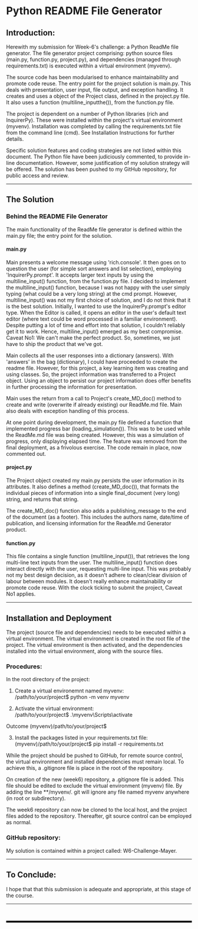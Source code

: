 # Python README File Generator

## Introduction:

Herewith my submission for Week-6's challenge: a Python ReadMe file generator. The file generator project comprising: python source files (main.py, function.py, project.py), and dependencies (managed through requirements.txt) is executed within a virtual environment (myvenv).

The source code has been modularised to enhance maintainability and promote code reuse. The entry point for the project solution is main.py. This deals with presentation, user input, file output, and exception handling. It creates and uses a object of the Project class, defined in the project.py file. It also uses a function (multiline_inputthe()), from the function.py file.

The project is dependent on a number of Python libraries (rich and InquirerPy). These were installed within the project's virtual environment (myvenv). Installation was completed by calling the requirements.txt file from the command line (cmd). See Installation Instructions for further details.

Specific solution features and coding strategies are not listed within this document. The Python file have been judiciously commented, to provide in-line documentation. However, some justification of my solution strategy will be offered. The solution has been pushed to my GitHub repository, for public access and review.

---

## The Solution

### Behind the README File Generator

The main functionality of the ReadMe file generator is defined within the main.py file; the entry point for the solution. 

#### main.py

Main presents a welcome message using 'rich.console'. It then goes on to question the user (for simple sort answers and list selection), employing 'InquirerPy.prompt'. It accepts larger text inputs by using the multiline_input() function, from the function.py file. I decided to implement the multiline_input() function, because I was not happy with the user simply typing (what could be a very long string) at the cmd prompt. However, multiline_input() was not my first choice of solution, and I do not think that it is the best solution. Initially, I wanted to use the InquirerPy.prompt's editor type. When the Editor is called, it opens an editor in the user's default text editor (where text could be word processed in a familiar environment). Despite putting a lot of time and effort into that solution, I couldn't reliably get it to work. Hence, multiline_input() emerged as my best compromise. Caveat No1: We can't make the perfect product. So, sometimes, we just have to ship the product that we've got.

Main collects all the user responses into a dictionary (answers). With 'answers' in the bag (dictionary), I could have proceeded to create the readme file. However, for this project, a key learning item was creating and using classes. So, the project information was transferred to a Project object. Using an object to persist our project information does offer benefits in further processing the information for presentation.

Main uses the return from a call to Project's create_MD_doc() method to create and write (overwrite if already existing) our ReadMe.md file. Main also deals with exception handling of this process.

At one point during development, the main.py file defined a function that implemented progress bar (loading_simulation()). This was to be used while the ReadMe.md file was being created. However, this was a simulation of progress, only displaying elapsed time. The feature was removed from the final deployment, as a frivolous exercise. The code remain in place, now commented out.

#### project.py

The Project object created my main.py persists the user information in its attributes. It also defines a method (create_MD_doc()), that formats the individual pieces of information into a single final_document (very long) string, and returns that string.

The create_MD_doc() function also adds a publishing_message to the end of the document (as a footer). This includes the authors name, date/time of publication, and licensing information for the ReadMe.md Generator product.

#### function.py

This file contains a single function (multiline_input()), that retrieves the long multi-line text inputs from the user. The multiline_input() function does interact directly with the user, requesting multi-line input. This was probably not my best design decision, as it doesn't adhere to clean/clear division of labour between modules. It doesn't really enhance maintainability or promote code reuse. With the clock ticking to submit the project, Caveat No1 applies.

---

## Installation and Deployment

The project (source file and dependencies) needs to be executed within a virtual environment. The virtual environment is created in the root file of the project. The virtual environment is then activated, and the dependencies installed into the virtual environment, along with the source files.

### Procedures:

In the root directory of the project:  

1. Create a virtual environemnt named myvenv:  
/path/to/your/project$ python -m venv myvenv  

2. Activate the virtual environment:  
/path/to/your/project$ .\myvenv\Scripts\activate

Outcome (myvenv)/path/to/your/project$

3. Install the packages listed in your requirements.txt file:  
(myvenv)/path/to/your/project$ pip install -r requirements.txt

While the project should be pushed to GitHub, for remote source control, the virtual environment and installed dependencies must remain local. To achieve this, a .gitignore file is place in the root of the repository.

On creation of the new (week6) repository, a .gitignore file is added. This file should be edited to exclude the virtual environment (myvenv) file. By adding the line **/myvenv/. git will ignore any file named myvenv anywhere (in root or subdirectory).

The week6 repository can now be cloned to the local host, and the project files added to the repository. Thereafter, git source control can be employed as normal.

### GitHub repository:

My solution is contained within a project called: W6-Challenge-Mayer.  

---

## To Conclude:

I hope that that this submission is adequate and appropriate, at this stage of the course.

---

<br/>

<hr style="height: 5px; background-color: black; border: none;">
